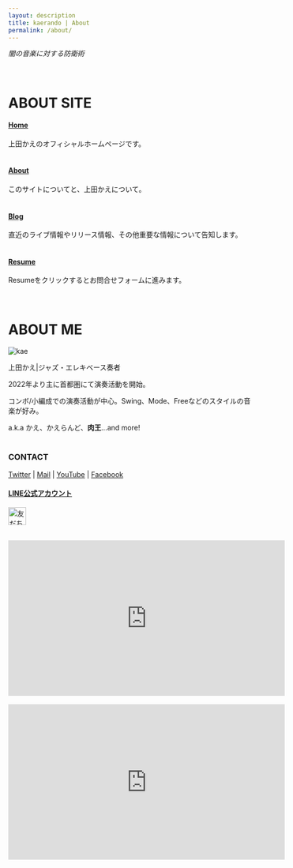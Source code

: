 ```yaml
---
layout: description
title: kaerando | About
permalink: /about/
---
```


_闇の音楽に対する防衛術_
<br><br><br>

# ABOUT SITE

#### [Home](https://kaerando.github.io)

上田かえのオフィシャルホームページです。
<br><br>

#### [About](https://kaerando.github.io/about/)

このサイトについてと、上田かえについて。
<br><br>

#### [Blog](https://kaerando.github.io/blog/)

直近のライブ情報やリリース情報、その他重要な情報について告知します。
<br><br>

#### [Resume](https://forms.gle/Ew8yhzvmqbHQUdms5)

Resumeをクリックするとお問合せフォームに進みます。
<br><br><br>

# ABOUT ME

![kae](https://pbs.twimg.com/media/FyhCimYacAUWSId?format=jpg&name=medium)

上田かえ|ジャズ・エレキベース奏者

2022年より主に首都圏にて演奏活動を開始。

コンボ/小編成での演奏活動が中心。Swing、Mode、Freeなどのスタイルの音楽が好み。

a.k.a かえ、かえらんど、__肉王__...and more!
<br><br>

### CONTACT

[Twitter](https://twitter.com/kaerando)
|
[Mail](<mailto:fcccp@outlook.jp>)
|
[YouTube](https://youtube.com/@kaerando)
|
[Facebook](https://www.facebook.com/leng.fripp)

#### [LINE公式アカウント](https://lin.ee/hXeVrjZ)

<a href="https://lin.ee/hXeVrjZ"><img src="https://scdn.line-apps.com/n/line_add_friends/btn/ja.png" alt="友だち追加" height="36"></a>
<br><br>
<iframe width="560" height="315" src="https://www.youtube.com/embed/kl6l1jIiXGo?si=eFiq03SNHAGqP8eM" title="YouTube video player" frameborder="0" allow="accelerometer; autoplay; clipboard-write; encrypted-media; gyroscope; picture-in-picture; web-share" allowfullscreen></iframe>
<br><br>
<iframe width="560" height="315" src="https://www.youtube.com/embed/cm6MjBM2vrY" title="YouTube video player" frameborder="0" allow="accelerometer; autoplay; clipboard-write; encrypted-media; gyroscope; picture-in-picture; web-share" allowfullscreen></iframe>

